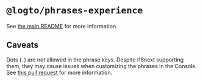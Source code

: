 # `@logto/phrases-experience`

See [the main README](../../README.md) for more information.

## Caveats

Dots (`.`) are not allowed in the phrase keys. Despite i18next supporting them, they may cause issues when customizing the phrases in the Console. See [this pull request](https://github.com/logto-io/logto/pull/4565) for more information.
